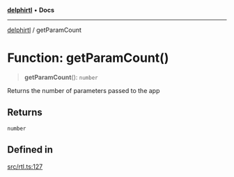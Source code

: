 [**delphirtl**](../README.md) • **Docs**

***

[delphirtl](../globals.md) / getParamCount

# Function: getParamCount()

> **getParamCount**(): `number`

Returns the number of parameters passed to the app

## Returns

`number`

## Defined in

[src/rtl.ts:127](https://github.com/chuacw/delphirtl/blob/99d8c44e63124381b30b888cd4b51a7f5a9f03a2/src/rtl.ts#L127)
